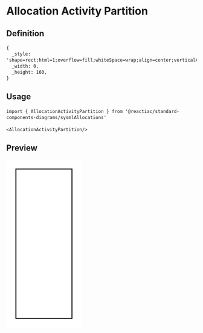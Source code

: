 # Allocation Activity Partition

## Definition

```
{
  _style: 'shape=rect;html=1;overflow=fill;whiteSpace=wrap;align=center;verticalAlign=top;',
  _width: 0,
  _height: 160,
}
```

## Usage

```
import { AllocationActivityPartition } from '@reactiac/standard-components-diagrams/sysmlAllocations'

<AllocationActivityPartition/>
```

## Preview

<img src="./allocation-activity-partition.png" width="200"/>
